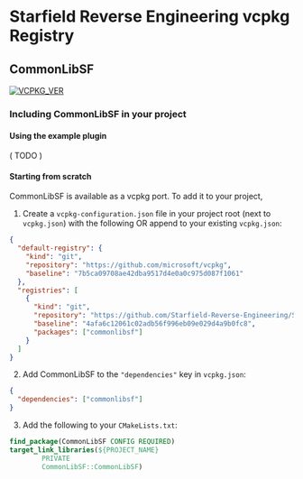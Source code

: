 # Starfield Reverse Engineering vcpkg Registry

## CommonLibSF

[![VCPKG_VER](https://img.shields.io/static/v1?label=vcpkg%20registry&message=2023-09-08&color=green&style=flat)](https://github.com/Starfield-Reverse-Engineering/Starfield-RE-vcpkg)

### Including CommonLibSF in your project

#### Using the example plugin

( TODO )

#### Starting from scratch

CommonLibSF is available as a vcpkg port. To add it to your project,

1. Create a `vcpkg-configuration.json` file in your project root (next to `vcpkg.json`) with the following OR append to your existing `vcpkg.json`:

```json
{
  "default-registry": {
    "kind": "git",
    "repository": "https://github.com/microsoft/vcpkg",
    "baseline": "7b5ca09708ae42dba9517d4e0a0c975d087f1061"
  },
  "registries": [
    {
      "kind": "git",
      "repository": "https://github.com/Starfield-Reverse-Engineering/Starfield-RE-vcpkg",
      "baseline": "4afa6c12061c02adb56f996eb09e029d4a9b0fc8",
      "packages": ["commonlibsf"]
    }
  ]
}
```

2. Add CommonLibSF to the `"dependencies"` key in `vcpkg.json`:

```json
{
  "dependencies": ["commonlibsf"]
}
```

3. Add the following to your `CMakeLists.txt`:

```cmake
find_package(CommonLibSF CONFIG REQUIRED)
target_link_libraries(${PROJECT_NAME}
        PRIVATE
        CommonLibSF::CommonLibSF)
```
